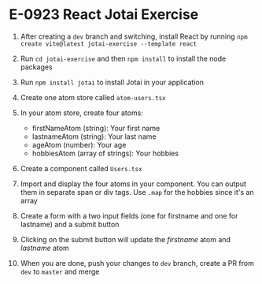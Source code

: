 # E-0923 React Jotai Exercise

1. After creating a `dev` branch and switching, install React by running `npm create vite@latest jotai-exercise --template react`
2. Run `cd jotai-exercise` and then `npm install` to install the node packages
3. Run `npm install jotai` to install Jotai in your application
4. Create one atom store called `atom-users.tsx`
5. In your atom store, create four atoms:
  
   - firstNameAtom (string): Your first name
   - lastnameAtom (string): Your last name
   - ageAtom (number): Your age
   - hobbiesAtom (array of strings): Your hobbies

6. Create a component called `Users.tsx`
7. Import and display the four atoms in your component. You can output them in separate span or div tags. Use `.map` for the hobbies since it's an array
8. Create a form with a two input fields (one for firstname and one for lastname) and a submit button
9. Clicking on the submit button will update the *firstname* atom and *lastname* atom
10. When you are done, push your changes to `dev` branch, create a PR from `dev` to `master` and merge
